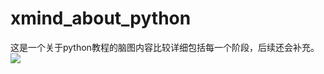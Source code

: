 # xmind_about_python
这是一个关于python教程的脑图内容比较详细包括每一个阶段，后续还会补充。
<img src="https://timgsa.baidu.com/timg?image&quality=80&size=b9999_10000&sec=1562346306467&di=920201a11d51c732d06ca5d4a27898c8&imgtype=0&src=http%3A%2F%2Fwww.veryxue.com%2Ftbzs%2Fcoll%2Fdata%2Fimages%2Fpython%2F201804031609.jpg">
